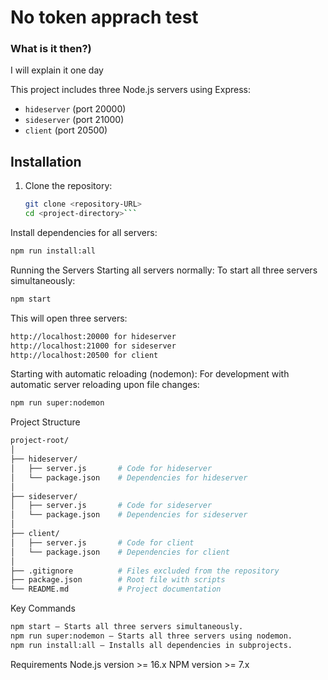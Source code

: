 # No token apprach test

### What is it then?)
I will explain it one day

This project includes three Node.js servers using Express:
- `hideserver` (port 20000)
- `sideserver` (port 21000)
- `client` (port 20500)

## Installation

1. Clone the repository:
   ```bash
   git clone <repository-URL>
   cd <project-directory>```
Install dependencies for all servers:
```bash
npm run install:all
```
Running the Servers
Starting all servers normally:
To start all three servers simultaneously:

```bash 
npm start
```
This will open three servers:

```bash 
http://localhost:20000 for hideserver
http://localhost:21000 for sideserver
http://localhost:20500 for client
```
Starting with automatic reloading (nodemon):
For development with automatic server reloading upon file changes:
```bash 
npm run super:nodemon
```

Project Structure
```bash
project-root/
│
├── hideserver/
│   ├── server.js       # Code for hideserver
│   └── package.json    # Dependencies for hideserver
│
├── sideserver/
│   ├── server.js       # Code for sideserver
│   └── package.json    # Dependencies for sideserver
│
├── client/
│   ├── server.js       # Code for client
│   └── package.json    # Dependencies for client
│
├── .gitignore          # Files excluded from the repository
├── package.json        # Root file with scripts
└── README.md           # Project documentation
```
Key Commands
```bash
npm start — Starts all three servers simultaneously.
npm run super:nodemon — Starts all three servers using nodemon.
npm run install:all — Installs all dependencies in subprojects.
```
Requirements
Node.js version >= 16.x
NPM version >= 7.x